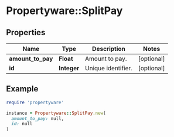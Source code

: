 # Propertyware::SplitPay

## Properties

| Name | Type | Description | Notes |
| ---- | ---- | ----------- | ----- |
| **amount_to_pay** | **Float** | Amount to pay. | [optional] |
| **id** | **Integer** | Unique identifier. | [optional] |

## Example

```ruby
require 'propertyware'

instance = Propertyware::SplitPay.new(
  amount_to_pay: null,
  id: null
)
```

